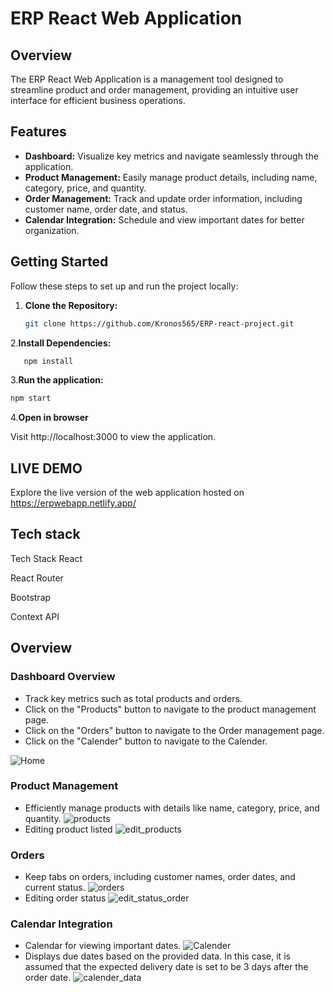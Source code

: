 # ERP React Web Application

## Overview
The ERP React Web Application is a management tool designed to streamline product and order management, providing an intuitive user interface for efficient business operations.

## Features
- **Dashboard:** Visualize key metrics and navigate seamlessly through the application.
- **Product Management:** Easily manage product details, including name, category, price, and quantity.
- **Order Management:** Track and update order information, including customer name, order date, and status.
- **Calendar Integration:** Schedule and view important dates for better organization.

## Getting Started
Follow these steps to set up and run the project locally:

1. **Clone the Repository:**
   ```bash
   git clone https://github.com/Kronos565/ERP-react-project.git
2.**Install Dependencies:**
```bash
   npm install
```

3.**Run the application:**

```bash
npm start
```
4.**Open in browser**

Visit http://localhost:3000 to view the application.

## LIVE DEMO
Explore the live version of the web application hosted on https://erpwebapp.netlify.app/

## Tech stack
Tech Stack
React

React Router

Bootstrap

Context API

## Overview
### Dashboard Overview
- Track key metrics such as total products and orders.
- Click on the "Products" button to navigate to the product management page.
- Click on the "Orders" button to navigate to the Order management page.
- Click on the "Calender" button to navigate to the Calender.

![Home](https://github.com/Kronos565/ERP-react-project/assets/162897856/018ad1bb-b075-4990-a001-34ec7259f6e4)


### Product Management
- Efficiently manage products with details like name, category, price, and quantity.
![products](https://github.com/Kronos565/ERP-react-project/assets/162897856/4082fbfd-ca8f-4fe7-a9ee-19ae4a201e75)
- Editing product listed
![edit_products](https://github.com/Kronos565/ERP-react-project/assets/162897856/c01112c6-5613-46f3-9e8f-981fb5767b61)

### Orders
- Keep tabs on orders, including customer names, order dates, and current status.
![orders](https://github.com/Kronos565/ERP-react-project/assets/162897856/0b00f0db-dd1b-4bf0-b015-22c572e0c15b)
- Editing order status
![edit_status_order](https://github.com/Kronos565/ERP-react-project/assets/162897856/2d9e443c-e937-4071-ad1e-df5ac09de3a2)

### Calendar Integration
- Calendar for viewing important dates.
![Calender](https://github.com/Kronos565/ERP-react-project/assets/162897856/71b6509a-bf81-4d8d-8e5c-9438a88521af)
- Displays due dates based on the provided data. In this case, it is assumed that the expected delivery date is set to be 3 days after the order date.
![calender_data](https://github.com/Kronos565/ERP-react-project/assets/162897856/187559b7-12de-45a5-b5ee-5562aca21a48)






